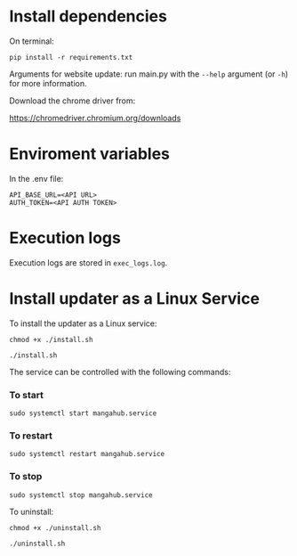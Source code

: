 # Install dependencies

On terminal:

`pip install -r requirements.txt`

Arguments for website update: run main.py with the `--help` argument (or `-h`) for more information.

Download the chrome driver from:

https://chromedriver.chromium.org/downloads

# Enviroment variables

In the .env file:

```
API_BASE_URL=<API URL>
AUTH_TOKEN=<API AUTH TOKEN>
```

# Execution logs

Execution logs are stored in `exec_logs.log`.

# Install updater as a Linux Service

To install the updater as a Linux service:

```
chmod +x ./install.sh

./install.sh
```

The service can be controlled with the following commands:

### To start

```
sudo systemctl start mangahub.service
```

### To restart

```
sudo systemctl restart mangahub.service
```

### To stop

```
sudo systemctl stop mangahub.service
```

To uninstall:

```
chmod +x ./uninstall.sh

./uninstall.sh
```
